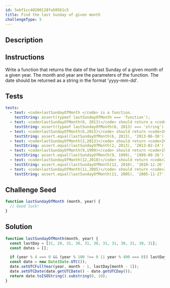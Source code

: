 ```yaml
---
id: 5ebf1cc40200128fa50561c5
title: Find the last Sunday of given month
challengeType: 5
---
```


## Description
<section id='description'>

</section>

## Instructions
<section id='instructions'>
Write a function that returns the date of the last Sunday of a given month of a given year. The month and year are the parameters of the function. The date should be returned as a string in the format 'yyyy-mm-dd'.
</section>

## Tests
<section id='tests'>

```yml
tests:
  - text: <code>lastSundayOfMonth </code> is a function.
    testString: assert(typeof lastSundayOfMonth === 'function');
  - text: <code>lastSundayOfMonth(6, 2013)</code> should return a <code>string</code>.
    testString: assert(typeof lastSundayOfMonth(6, 2013) === 'string');
  - text: <code>lastSundayOfMonth(6,2013)</code> should return <code>2013-06-30</code>.
    testString: assert.equal(lastSundayOfMonth(6, 2013), '2013-06-30');
  - text: <code>lastSundayOfMonth(2,2013)</code> should return <code>2013-02-24</code>.
    testString: assert.equal(lastSundayOfMonth(2, 2013), '2013-02-24');
  - text: <code>lastSundayOfMonth(9,1999)</code> should return <code>1999-09-26</code>.
    testString: assert.equal(lastSundayOfMonth(9, 1999), '1999-09-26');
  - text: <code>lastSundayOfMonth(12,2010)</code> should return <code>2010-12-26</code>.
    testString: assert.equal(lastSundayOfMonth(12, 2010), '2010-12-26');
  - text: <code>lastSundayOfMonth(11,2005)</code> should return <code>2005-11-27</code>.
    testString: assert.equal(lastSundayOfMonth(11, 2005), '2005-11-27');

```

</section>

## Challenge Seed
<section id='challengeSeed'>

<div id='js-seed'>

```js
function lastSundayOfMonth (month, year) {
  // Good luck!
}

```

</div>

</section>

## Solution
<section id='solution'>


```js
function lastSundayOfMonth(month, year) {
  const lastDay = [31, 28, 31, 30, 31, 30, 31, 31, 30, 31, 30, 31];
  const dates = [];

  if (year % 4 === 0 && (year % 100 !== 0 || year % 400 === 0)) lastDay[1] = 29;
  const date = new Date(Date.UTC());
  date.setUTCFullYear(year, month - 1, lastDay[month - 1]);
  date.setUTCDate(date.getUTCDate() - date.getUTCDay());
  return date.toISOString().substring(0, 10);
}

```

</section>

